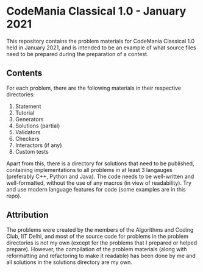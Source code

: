 # CodeMania Classical 1.0 - January 2021

This repository contains the problem materials for CodeMania Classical 1.0 held in January 2021, and is intended to be an example of what source files need to be prepared during the preparation of a contest.

## Contents

For each problem, there are the following materials in their respective directories:

1. Statement
2. Tutorial
3. Generators
4. Solutions (partial)
5. Validators
6. Checkers
7. Interactors (if any)
8. Custom tests

Apart from this, there is a directory for solutions that need to be published, containing implementations to all problems in at least 3 langauges (preferably C++, Python and Java). The code needs to be well-written and well-formatted, without the use of any macros (in view of readability). Try and use modern language features for code (some examples are in this repo).

## Attribution

The problems were created by the members of the Algorithms and Coding Club, IIT Delhi, and most of the source code for problems in the problem directories is not my own (except for the problems that I prepared or helped prepare). However, the compilation of the problem materials (along with reformatting and refactoring to make it readable) has been done by me and all solutions in the solutions directory are my own.
